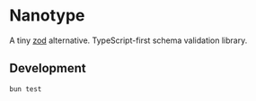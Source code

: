 # Nanotype

A tiny [zod](https://github.com/colinhacks/zod) alternative. TypeScript-first schema validation library.

## Development

```bash
bun test
```